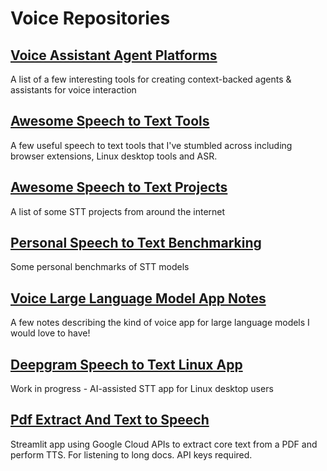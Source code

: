 # Voice Repositories

## [Voice Assistant Agent Platforms](https://github.com/danielrosehill/Voice-Assistant-Agent-Platforms)
A list of a few interesting tools for creating context-backed agents & assistants for voice interaction

## [Awesome Speech to Text Tools](https://github.com/danielrosehill/Awesome-STT-Tools)
A few useful speech to text tools that I've stumbled across including browser extensions, Linux desktop tools and ASR. 

## [Awesome Speech to Text Projects](https://github.com/danielrosehill/Awesome-STT-Projects)
A list of some STT projects from around the internet

## [Personal Speech to Text Benchmarking](https://github.com/danielrosehill/Personal-STT-Benchmarking)
Some personal benchmarks of STT models

## [Voice Large Language Model App Notes](https://github.com/danielrosehill/Voice-LLM-App-Notes)
A few notes describing the kind of voice app for large language models I would love to have!

## [Deepgram Speech to Text Linux App](https://github.com/danielrosehill/Deepgram-STT-Linux-App)
Work in progress - AI-assisted STT app for Linux desktop users

## [Pdf Extract And Text to Speech](https://github.com/danielrosehill/PDF-Extract-And-TTS)
Streamlit app using Google Cloud APIs to extract core text from a PDF and perform TTS. For listening to long docs. API keys required.

